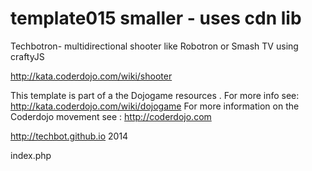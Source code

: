 template015 smaller - uses cdn lib
===========

Techbotron- multidirectional shooter like Robotron or Smash TV using craftyJS

http://kata.coderdojo.com/wiki/shooter

 This template is part of a the Dojogame resources . 
 For more info see: http://kata.coderdojo.com/wiki/dojogame
 For more information on the Coderdojo movement see : http://coderdojo.com 

 http://techbot.github.io 2014


index.php
<html>

</html>
